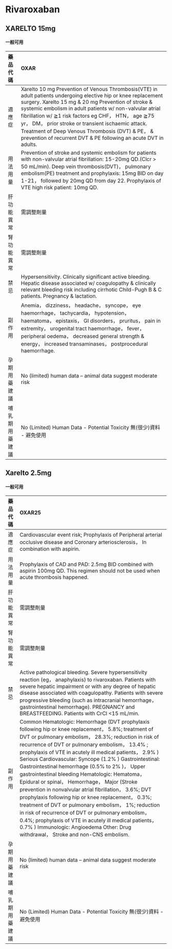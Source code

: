 # Rivaroxaban

## XARELTO 15mg

#### 一般可用

| 藥品代碼       | OXAR                                                                                                                                                                                                                                                                                                                                                                                                                                                                 |
|:---------------|:---------------------------------------------------------------------------------------------------------------------------------------------------------------------------------------------------------------------------------------------------------------------------------------------------------------------------------------------------------------------------------------------------------------------------------------------------------------------|
| 適應症         | Xarelto 10 mg Prevention of Venous Thrombosis(VTE) in adult patients undergoing elective hip or knee replacement surgery. Xarelto 15 mg & 20 mg Prevention of stroke & systemic embolism in adult patients w/ non-valvular atrial fibrillation w/ ≧1 risk factors eg CHF， HTN， age ≧75 yr， DM， prior stroke or transient ischaemic attack. Treatment of Deep Venous Thrombosis (DVT) & PE， & prevention of recurrent DVT & PE following an acute DVT in adults. |
| 用法用量       | Prevention of stroke and systemic embolism for patients with non-valvular atrial fibrillation: 15-20mg QD.(Clcr > 50 mL/min). Deep vein thrombosis(DVT)， pulmonary embolism(PE) treatment and prophylaxis: 15mg BID on day 1-21， followed by 20mg QD from day 22. Prophylaxis of VTE high risk patient: 10mg QD.                                                                                                                                                   |
| 肝功能異常     | 需調整劑量                                                                                                                                                                                                                                                                                                                                                                                                                                                           |
| 腎功能異常     | 需調整劑量                                                                                                                                                                                                                                                                                                                                                                                                                                                           |
| 禁忌           | Hypersensitivity. Clinically significant active bleeding. Hepatic disease associated w/ coagulopathy & clinically relevant bleeding risk including cirrhotic Child-Pugh B & C patients. Pregnancy & lactation.                                                                                                                                                                                                                                                       |
| 副作用         | Anemia， dizziness， headache， syncope， eye haemorrhage， tachycardia， hypotension， haematoma， epistaxis， GI disorders， pruritus， pain in extremity， urogenital tract haemorrhage， fever， peripheral oedema， decreased general strength & energy， increased transaminases， postprocedural haemorrhage.                                                                                                                                                 |
| 孕期用藥建議   | No (limited) human data – animal data suggest moderate risk                                                                                                                                                                                                                                                                                                                                                                                                          |
| 哺乳期用藥建議 | No (Limited) Human Data - Potential Toxicity 無(很少)資料 - 避免使用                                                                                                                                                                                                                                                                                                                                                                                                 |

## Xarelto 2.5mg

#### 一般可用

| 藥品代碼       | OXAR25                                                                                                                                                                                                                                                                                                                                                                                                                                                                                                                                                                                                                                                                                                                                                                                                                                                                 |
|:---------------|:-----------------------------------------------------------------------------------------------------------------------------------------------------------------------------------------------------------------------------------------------------------------------------------------------------------------------------------------------------------------------------------------------------------------------------------------------------------------------------------------------------------------------------------------------------------------------------------------------------------------------------------------------------------------------------------------------------------------------------------------------------------------------------------------------------------------------------------------------------------------------|
| 適應症         | Cardiovascular event risk; Prophylaxis of Peripheral arterial occlusive disease and Coronary arteriosclerosis， In combination with aspirin.                                                                                                                                                                                                                                                                                                                                                                                                                                                                                                                                                                                                                                                                                                                           |
| 用法用量       | Prophylaxis of CAD and PAD: 2.5mg BID combined with aspirin 100mg QD. This regimen should not be used when acute thrombosis happened.                                                                                                                                                                                                                                                                                                                                                                                                                                                                                                                                                                                                                                                                                                                                  |
| 肝功能異常     | 需調整劑量                                                                                                                                                                                                                                                                                                                                                                                                                                                                                                                                                                                                                                                                                                                                                                                                                                                             |
| 腎功能異常     | 需調整劑量                                                                                                                                                                                                                                                                                                                                                                                                                                                                                                                                                                                                                                                                                                                                                                                                                                                             |
| 禁忌           | Active pathological bleeding. Severe hypersensitivity reaction (eg， anaphylaxis) to rivaroxaban. Patients with severe hepatic impairment or with any degree of hepatic disease associated with coagulopathy. Patients with severe progressive bleeding (such as intracranial hemorrhage， gastrointestinal hemorrhage). PREGNANCY and BREASTFEEDING. Patients with CrCl <15 mL/min.                                                                                                                                                                                                                                                                                                                                                                                                                                                                                   |
| 副作用         | Common Hematologic: Hemorrhage (DVT prophylaxis following hip or knee replacement， 5.8%; treatment of DVT or pulmonary embolism， 28.3%; reduction in risk of recurrence of DVT or pulmonary embolism， 13.4% ; prophylaxis of VTE in acutely ill medical patients， 2.9% ) Serious Cardiovascular: Syncope (1.2% ) Gastrointestinal: Gastrointestinal hemorrhage (0.5% to 2% )， Upper gastrointestinal bleeding Hematologic: Hematoma， Epidural or spinal， Hemorrhage， Major (Stroke prevention in nonvalvular atrial fibrillation， 3.6%; DVT prophylaxis following hip or knee replacement， 0.3%; treatment of DVT or pulmonary embolism， 1%; reduction in risk of recurrence of DVT or pulmonary embolism， 0.4%; prophylaxis of VTE in acutely ill medical patients， 0.7% ) Immunologic: Angioedema Other: Drug withdrawal， Stroke and non-CNS embolism. |
| 孕期用藥建議   | No (limited) human data – animal data suggest moderate risk                                                                                                                                                                                                                                                                                                                                                                                                                                                                                                                                                                                                                                                                                                                                                                                                            |
| 哺乳期用藥建議 | No (Limited) Human Data - Potential Toxicity 無(很少)資料 - 避免使用                                                                                                                                                                                                                                                                                                                                                                                                                                                                                                                                                                                                                                                                                                                                                                                                   |

